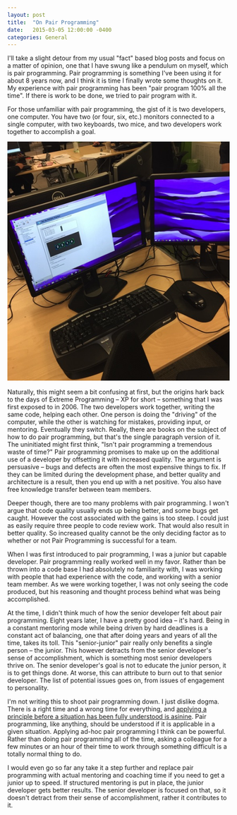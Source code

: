 ```yaml
---
layout: post
title:  "On Pair Programming"
date:   2015-03-05 12:00:00 -0400
categories: General
---
```


I'll take a slight detour from my usual "fact" based blog posts and focus on a
matter of opinion, one that I have swung like a pendulum on myself, which is
pair programming. Pair programming is something I've been using it for about 8
years now, and I think it is time I finally wrote some thoughts on it. My
experience with pair programming has been "pair program 100% all the time".
If there is work to be done, we tried to pair program with it.

For those unfamiliar with pair programming, the gist of it is two developers,
one computer. You have two (or four, six, etc.) monitors connected to a single
computer, with two keyboards, two mice, and two developers work together to
accomplish a goal.

![Pair Programming Workstation][1]

Naturally, this might seem a bit confusing at first, but the origins hark back
to the days of Extreme Programming – XP for short – something that I was first
exposed to in 2006. The two developers work together, writing the same code,
helping each other. One person is doing the "driving" of the computer, while the
other is watching for mistakes, providing input, or mentoring. Eventually they
switch. Really, there are books on the subject of how to do pair programming,
but that's the single paragraph version of it. The uninitiated might first think,
"Isn't pair programming a tremendous waste of time?" Pair programming promises to
make up on the additional use of a developer by offsetting it with increased
quality. The argument is persuasive – bugs and defects are often the most
expensive things to fix. If they can be limited during the development phase,
and better quality and architecture is a result, then you end up with a net
positive. You also have free knowledge transfer between team members.

Deeper though, there are too many problems with pair programming. I won't argue
that code quality usually ends up being better, and some bugs get caught. However
the cost associated with the gains is too steep. I could just as easily require
three people to code review work. That would also result in better quality. So
increased quality cannot be the only deciding factor as to whether or not Pair
Programming is successful for a team.

When I was first introduced to pair programming, I was a junior but capable
developer. Pair programming really worked well in my favor. Rather than be thrown
into a code base I had absolutely no familiarity with, I was working with people
that had experience with the code, and working with a senior team member. As we
were working together, I was not only seeing the code produced, but his reasoning
and thought process behind what was being accomplished.

At the time, I didn't think much of how the senior developer felt about pair
programming. Eight years later, I have a pretty good idea – it's hard. Being in
a constant mentoring mode while being driven by hard deadlines is a constant act
of balancing, one that after doing years and years of all the time, takes its
toll. This "senior-junior" pair really only benefits a single person – the
junior. This however detracts from the senior developer's sense of accomplishment,
which is something most senior developers thrive on. The senior developer's goal
is not to educate the junior person, it is to get things done. At worse, this
can attribute to burn out to that senior developer. The list of potential issues
goes on, from issues of engagement to personality.

I'm not writing this to shoot pair programming down. I just dislike dogma. There
is a right time and a wrong time for everything, and [applying a principle before
a situation has been fully understood is asinine][2]. Pair programming, like
anything, should be understood if it is applicable in a given situation. Applying
ad-hoc pair programming I think can be powerful. Rather than doing pair
programming all of the time, asking a colleague for a few minutes or an hour of
their time to work through something difficult is a totally normal thing to do.

I would even go so far any take it a step further and replace pair programming
with actual mentoring and coaching time if you need to get a junior up to speed.
If structured mentoring is put in place, the junior developer gets better
results. The senior developer is focused on that, so it doesn't detract from
their sense of accomplishment, rather it contributes to it.

[1]: /images/pairing.jpg
[2]: https://en.wikipedia.org/wiki/Zero_tolerance_(schools)